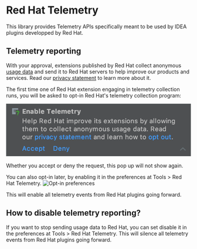 # Red Hat Telemetry

This library provides Telemetry APIs specifically meant to be used by IDEA plugins developped by Red Hat.
## Telemetry reporting
With your approval, extensions published by Red Hat collect anonymous 
[usage data](https://github.com/redhat-developer/intellij-redhat-telemetry/blob/master/USAGE_DATA.md) 
and send it to Red Hat servers to help improve our products and services. Read our 
[privacy statement](https://developers.redhat.com/article/tool-data-collection) to learn more about it.

The first time one of Red Hat extension engaging in telemetry collection runs, you will be asked to opt-in Red Hat's 
telemetry collection program:

![Opt-in request](images/optin-request.png)

Whether you accept or deny the request, this pop up will not show again.

You can also opt-in later, by enabling it in the preferences at Tools > Red Hat Telemetry.
![Opt-in preferences](optin-preferences.png)

This will enable all telemetry events from Red Hat plugins going forward.

## How to disable telemetry reporting?
If you want to stop sending usage data to Red Hat, you can set disable it in the preferences at Tools > Red Hat Telemetry.
This will silence all telemetry events from Red Hat plugins going forward.




